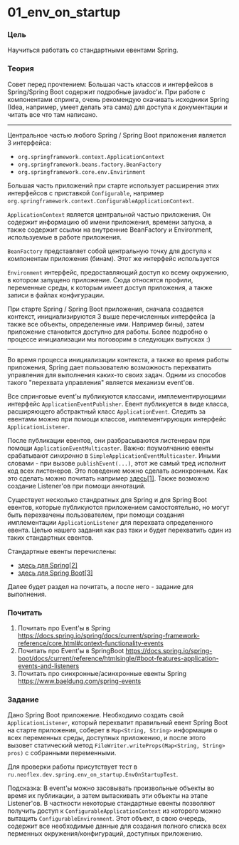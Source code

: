 # 01_env_on_startup

### Цель

Научиться работать со стандартными евентами Spring. 

### Теория

Совет перед прочтением: Большая часть классов и интерфейсов в Spring/Spring Boot содержит подробные javadoc'и. При работе
с компонентами спринга, очень рекомендую скачивать исходники Spring (Idea, например, умеет делать эта сама) 
для доступа к документации и читать все что там написано. 

---

Центральное частью любого Spring / Spring Boot приложения является 3 интерфейса:
 - ```org.springframework.context.ApplicationContext```
 - ```org.springframework.beans.factory.BeanFactory``` 
 - ```org.springframework.core.env.Envirinment```

Большая часть приложений при старте использует расширения этих интерфейсов с приставкой ```Configurable```, например
```org.springframework.context.ConfigurableApplicationContext```. 

```ApplicationContext``` является центральной частью приложения. Он содержит информацию об имени приложения, времени запуска, 
а также содержит ссылки на внутренние BeanFactory и Environment, используемые в работе приложения.

```BeanFactory``` представляет собой центральную точку для доступа к компонентам приложения (бинам). Этот же интерфейс 
используется

```Environment``` интерфейс, предоставляющий доступ ко всему окружению, в котором запущено приложение. Сюда относятся
профили, переменные среды, к которым имеет доступ приложения, а также записи в файлах конфигурации.

При старте Spring / Spring Boot приложения, сначала создается контекст, инициализируются 3 выше перечисленных интерфейса 
(а также все объекты, определенные ими. Например бины), затем приложение становится доступно для работы. Более
подробно о процессе инициализации мы поговорим в следующих выпусках :)

---

Во время процесса инициализации контекста, а также во время работы приложения, Spring дает пользователю возможность
перехватить управления для выполнения каких-то своих задач. Одним из способов такого "перехвата управления" является механизм
event'ов. 

Все спринговые event'ы публикуются классами, имплементирующими интерфейс ```ApplicationEventPublisher```. Евент публикуется
в виде класса, расширяющего абстрактный класс ```ApplicationEvent```. Следить за евентами можно при помощи классов, 
имплементирующих интерфейс ```ApplicationListener```. 

После публикации евентов, они разбрасываются листенерам при помощи ```ApplicationEventMulticaster```. Важно: поумолчанию
евенты срабатывают *синхронно* в ```SimpleApplicationEventMulticaster```. Иными словами - при вызове ```publishEvent(...)```, 
этот же самый тред исполнит код всех листенеров. Это поведение можно сделать асинхронным. Как это сделать можно почитать 
например [здесь[1]](https://www.baeldung.com/spring-events). Также возможно создание Listener'ов при помощи аннотаций.

Существует несколько стандратных для Spring и для Spring Boot евентов, которые публикуются приложением самостоятельно, но 
могут быть перехвачены пользователем, при помощи создания имплементации ```ApplicationListener``` для перехвата определенного
евента. Целью нашего задания как раз таки и будет перехватить один из таких стандартных евентов.

Стандартные евенты перечислены:
- [здесь для Spring[2]](https://docs.spring.io/spring/docs/current/spring-framework-reference/core.html#context-functionality-events) 
- [здесь для Spring Boot[3]](https://docs.spring.io/spring-boot/docs/current/reference/htmlsingle/#boot-features-application-events-and-listeners)

Далее будет раздел на почитать, а после него - задание для выполнения.

### Почитать

1. Почитать про Event'ы в Spring https://docs.spring.io/spring/docs/current/spring-framework-reference/core.html#context-functionality-events
2. Почитать про Event'ы в SpringBoot https://docs.spring.io/spring-boot/docs/current/reference/htmlsingle/#boot-features-application-events-and-listeners
3. Почитать про синхронные/асинхронные евенты Spring https://www.baeldung.com/spring-events

### Задание

Дано Spring Boot приложение. Необходимо создать свой ```ApplicationListener```, который перехватит правильный евент 
Spring Boot на старте приложения, соберет в ```Map<String, String>``` информация о всех переменных среды, доступных приложению, и
после этого вызовет статический метод ```FileWriter.writeProps(Map<String, String> pros)``` с собранными переменными.

Для проверки работы присутствует тест в ```ru.neoflex.dev.spring.env_on_startup.EnvOnStartupTest```.

Подсказка: В event'ы можно засовывать произвольные объекты во время их публикации, а затем вытаскивать эти объекты на 
этапе Listener'ов. В частности некоторые стандартные евенты позволяют получить доступ к  ```ConfigurableApplicationContext``` 
из которого можно вытащить ```ConfigurableEnvironment```. Этот объект, в свою очередь, содержит все необходимые данные 
для создания полного списка всех перменных окружения/конфигураций, доступных приложению.